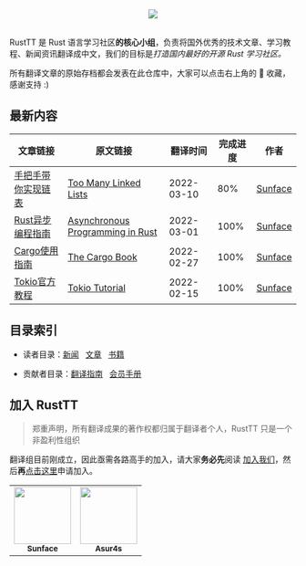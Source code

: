 <div align="center">
    <img src="https://github.com/studyrs/RustTT/blob/main/.github/assets/logo.png?raw=true">
</div>

<br />

RustTT 是 Rust 语言学习社区**的核心小组**，负责将国外优秀的技术文章、学习教程、新闻资讯翻译成中文，我们的目标是*打造国内最好的开源 Rust 学习社区。*


所有翻译文章的原始存档都会发表在此仓库中，大家可以点击右上角的 🌟 收藏，感谢支持 :)

## 最新内容

| 文章链接 | 原文链接 | 翻译时间 | 完成进度 | 作者 |
| ------- | ------ | ------- | -------- | ----- |
| [手把手带你实现链表](https://github.com/studyrs/too-many-lists) | [Too Many Linked Lists](https://rust-unofficial.github.io/too-many-lists/) | 2022-03-10 | 80% | [Sunface](https://im.dev) |
| [Rust异步编程指南](https://github.com/studyrs/async-book) | [Asynchronous Programming in Rust](https://rust-lang.github.io/async-book/) | 2022-03-01 | 100% |  [Sunface](https://im.dev) |
| [Cargo使用指南](https://github.com/studyrs/cargo-book) | [The Cargo Book](https://doc.rust-lang.org/stable/cargo/index.html) | 2022-02-27 | 100% |  [Sunface](https://im.dev) |
| [Tokio官方教程](https://github.com/studyrs/tokio-course) | [Tokio Tutorial](https://tokio.rs/tokio/tutorial) | 2022-02-15 | 100% |  [Sunface](https://im.dev) |

## 目录索引

- 读者目录：[新闻](./News/) &nbsp; [文章](./Posts/) &nbsp; [书籍](./Books/)

- 贡献者目录：[翻译指南](./translate-guid) &nbsp; [会员手册](./tt-members)

## 加入 RustTT

> 郑重声明，所有翻译成果的著作权都归属于翻译者个人，RustTT 只是一个非盈利性组织

翻译组目前刚成立，因此亟需各路高手的加入，请大家**务必先**阅读 [加入我们](./tt-members/加入我们.md)，然后**再**[点击这里](https://github.com/studyrs/RustTT/issues/new?template=membership-application.yaml)申请加入。


<table>
  <tr>
    <td align="center">
        <a href="http://im.dev">
            <img src="https://avatars.githubusercontent.com/u/7036754?v=4?s=100" width="100px;" alt=""/>
            <br />
            <sub><b>Sunface</b></sub>
        </a>
     </td>
    <td align="center">
        <a href="https://github.com/asur4s">
            <img src="https://avatars.githubusercontent.com/u/99897242?v=4?s=100" width="100px;" alt=""/>
            <br />
            <sub><b>Asur4s</b></sub>
        </a>
     </td>

  </tr>
</table>
  
